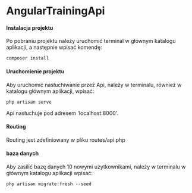 # AngularTrainingApi
<h4>Instalacja projektu</h4>
Po pobraniu projektu należy uruchomić terminal w głównym katalogu aplikacji, a następnie wpisać komendę:
<pre><code>composer install</code></pre>

<h4>Uruchomienie projektu</h4>
Aby uruchomić nasłuchiwanie przez Api, należy w terminalu, również w katalogu głównym aplikacji, wpisać:
<pre><code>php artisan serve</code></pre>
Api nasłuchuje pod adresem 'localhost:8000'.

<h4>Routing</h4>
Routing jest zdefiniowany w pliku routes/api.php

<h4>baza danych</h4>
Aby zasilić bazę danych 10 nowymi użytkownikami, należy w terminalu w głównym katalogu aplikacji wpisać:
<pre><code>php artisan migrate:fresh --seed</code></pre>
